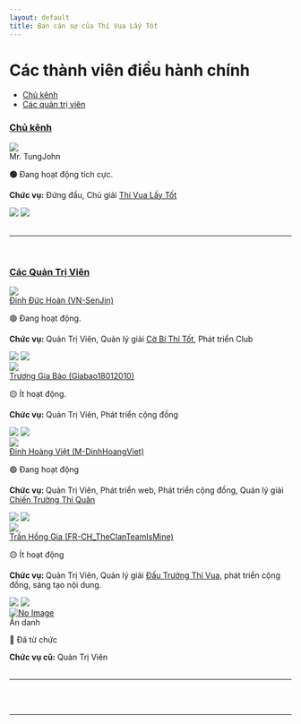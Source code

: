 ```yaml
---
layout: default
title: Ban cán sự của Thí Vua Lấy Tốt
---
```


<h1>Các thành viên điều hành chính</h1>
<ul class="tab">
<li><a href="#owner">Chủ kênh</a></li>
<li><a href="#admins">Các quản trị viên</a></li>
</ul>
<div id="owner" class="pos_header">
<h3><a href="#owner" title="Người sáng lập Thí Vua Lấy Tốt"><span class="bx bx-user-check"></span>Chủ kênh</a></h3>
<div class="people">
<div id="own" class="list-item-people">
<div class="list-item-info">
<div class="list-people-ava">
<img class="profile-thumbnail" src="https://images.chesscomfiles.com/uploads/v1/group/515437.8435c963.160x160o.57cc274de812.png">
</div>
<div class="list-people-detail">
<div class="name">Mr. TungJohn</div>
<div class="list-detail">
<p style="color: var(--primary-sucess)"><b>🟢</b> Đang hoạt động tích cực.</p>
<p><b>Chức vụ:</b> Đứng đầu, Chủ giải <a href="events/tournaments/tvlt">Thí Vua Lấy Tốt</a></p>
</div>
</div>
</div>
<div class="social_btn social">
<a href="https://youtube.com/channel/UCvNW1NAWWjblgrP6JQI4MbQ" target="_blank" title="Kênh Youtube của TungJohn"><span class="fa fa-youtube"></span></a>
<a href="https://facebook.com/TungJohn2005" target="_blank" title="Trang Facebook của TungJohn"><span class="fa fa-facebook-square"></span></a>
<a href="https://twitch.tv/tungjohnplayingchess" target="_blank" title="Kênh Twitch của TungJohn"><span class="fa fa-twitch"></span></a>
<a href="https://tiktok.com/@tungjohn2005" target="_blank" title="Tài khoản Tiktok của TungJohn"><span class="bx bxl-tiktok"></span></a>
<a href="https://chess.com/member/tungjohn2005" target="_blank" title="Tài khoản Chess.com của TungJohn"><img src="https://images.chesscomfiles.com/uploads/v1/user/33.862d5ff1.160x160o.578dc76c0662.png"></a>
<a href="https://lichess.org/Tungjohn2005" target="_blank" title="Tài khoản Lichess của TungJohn"><img src="https://lichess1.org/assets/______2/flair/img/activity.lichess.webp"></a>
<a href="https://shopee.vn/tungjohn2005" target="_blank" title="Shop cờ vua của TungJohn trên Shopee"><span class="fa fa-shopping-bag"></span></a>
</div>
</div>
</div>
</div>
<br>
<hr><br>
<div id="admins" class="pos_header">
<h3><a href="#admins"><span class="bx bxs-group"></span>Các Quản Trị Viên</a></h3>
<div class="people">
<div id="admin4" class="list-item-people">
<div class="list-item-info">
<div class="list-people-ava"><img class="profile-thumbnail" src="https://images.chesscomfiles.com/uploads/v1/user/98639406.387c082e.160x160o.418e5655b3c6@2x.jpg"></div>
<div class="list-people-detail">
<div class="name">
<a href="https://chess.com/member/vn-senjin" target="_blank">Đinh Đức Hoàn (VN-SenJin)</a>
</div>
<div class="list-detail">
<p style="color: var(--primary-sucess)">🟢 Đang hoạt động.</p>
<p><b>Chức vụ:</b> Quản Trị Viên, Quản lý giải <a href="events/tournaments/cbtt">Cờ Bí Thí Tốt</a>, Phát triển Club</p>
</div>
</div>
</div>
<div class="social_btn social">
<a href="https://lichess.org/JohnnyHoan" target="_blank"><img src="https://lichess1.org/assets/______2/flair/img/activity.lichess.webp"></a>
<a href="https://chess.com/member/vn-senjin" target="_blank"><img src="https://images.chesscomfiles.com/uploads/v1/user/33.862d5ff1.160x160o.578dc76c0662.png"></a>
<a href="https://open.spotify.com/user/31zgo6yz7o2zfcm24ih2swuwlnyu" target="_blank"><span class="fa fa-spotify"></span></a>
</div>
</div>
<div id="admin5" class="list-item-people">
<div class="list-item-info">
<div class="list-people-ava"><img class="profile-thumbnail" src="https://images.chesscomfiles.com/uploads/v1/user/169633533.eba6f687.160x160o.e6a4dfc10e60.jpg"></div>
<div class="list-people-detail">
<div class="name"><a href="https://chess.com/member/giabao18012010" target="_blank">Trương Gia Bảo (Giabao18012010)</a></div>
<div class="list-detail">
<p style="color: var(--primary-warning)">🟡 Ít hoạt động.</p>
<p><b>Chức vụ:</b> Quản Trị Viên, Phát triển cộng đồng</p>
</div>
</div>
</div>
<div class="social_btn social">
<a href="https://lichess.org/Giabao20101801" target="_blank"><img src="https://lichess1.org/assets/______2/flair/img/activity.lichess.webp"></a>
<a href="https://chess.com/member/giabao18012010" target="_blank"><img src="https://images.chesscomfiles.com/uploads/v1/user/33.862d5ff1.160x160o.578dc76c0662.png"></a>
<a href="https://facebook.com/61550645465442" target="_blank"><span class="fa fa-facebook-square"></span></a>
</div>
</div>
<div id="admin3" class="list-item-people">
<div class="list-item-info">
<div class="list-people-ava"><img class="profile-thumbnail" src="https://avatars.githubusercontent.com/u/134517889"></div>
<div class="list-people-detail">
<div class="name"><a href="https://chess.com/member/M-DinhHoangViet" target="_blank">Đinh Hoàng Việt (M-DinhHoangViet)</a></div>
<div class="list-detail">
<p style="color: var(--primary-sucess)">🟢 Đang hoạt động</p>
<p><b>Chức vụ: </b>Quản Trị Viên, Phát triển web, Phát triển cộng đồng, Quản lý giải <a href="events/tournaments/cttq">Chiến Trường Thí Quân</a></p>
</div>
</div>
</div>
<div class="social_btn social">
<a href="https://chess.com/member/M-DinhHoangViet" target="_blank"><img src="https://images.chesscomfiles.com/uploads/v1/user/33.862d5ff1.160x160o.578dc76c0662.png"></a>
<a href="https://lichess.org/M_DinhHoangViet" target="_blank"><img src="https://lichess1.org/assets/______2/flair/img/activity.lichess.webp"></a>
<a href="https://twitch.tv/masterdinhhoangviet" target="_blank"><span class="fa fa-twitch"></span></a>
<a href="https://twitter.com/DINHHOANGVIET_" target="_blank"><span class="fa fa-twitter"></span></a>
<a href="https://github.com/M-DinhHoangViet" target="_blank"><span class="fa fa-github"></span></a>
<a href="https://facebook.com/m.dinhhoangviet" target="_blank"><span class="fa fa-facebook-square"></span></a>
<a href="https://instagram.com/m_dinhhoangviet" target="_blank"><span class="fa fa-instagram"></span></a>
<a href="https://open.spotify.com/playlist/3vSBfEbFI7ibhqjEORjEFC" target="_blank"><span class="fa fa-spotify"></span></a>
<a href="https://youtube.com/channel/UCPj3r5RWmho8CMnz8r5Aw-Q" target="_blank"><span class="fa fa-youtube"></span></a>
<a href="https://tiktok.com/@m_dinhhoangviet" target="_blank"><span class="bx bxl-tiktok"></span></a>
</div>
</div>
<div id="admin2" class="list-item-people">
<div class="list-item-info">
<div class="list-people-ava"><img class="profile-thumbnail" src="https://images.chesscomfiles.com/uploads/v1/user/208914275.d4c1060d.160x160o.7044b8c17d10.png"></div>
<div class="list-people-detail">
<div class="name">
<a href="https://chess.com/member/fr-ch_theclanteamismine" target="_blank">Trần Hồng Gia (FR-CH_TheClanTeamIsMine)</a>
</div>
<div class="list-detail">
<p style="color: var(--primary-warning)">🟡 Ít hoạt động</p>
<p><b>Chức vụ: </b>Quản Trị Viên, Quản lý giải <a href="events/tournaments/dttv">Đấu Trường Thí Vua</a>, phát triển cộng đồng, sáng tạo nội dung.</p>
</div>
</div>
</div>
<div class="social_btn social">
<a href="https://chess.com/member/fr-ch_theclanteamismine" target="_blank"><img src="https://images.chesscomfiles.com/uploads/v1/user/33.862d5ff1.160x160o.578dc76c0662.png"></a>
<a href="https://lichess.org/proob32njjj" target="_blank"><img src="https://lichess1.org/assets/______2/flair/img/activity.lichess.webp"></a>
<a href="https://twitch.tv/FRCH_is_a_ClanTeam" target="_blank"><span class="fa fa-twitch"></span></a>
<a href="https://twitter.com/FRCH_gam3play3r" target="_blank"><span class="fa fa-twitter"></span></a>
<a href="https://github.com/100100111101" target="_blank"><span class="fa fa-github"></span></a>
<a href="https://facebook.com/ADTEKF" target="_blank"><span class="fa fa-facebook-square"></span></a>
<a href="https://open.spotify.com/user/31voowznlz5nqvyig52tp3wqlk4u" target="_blank"><span class="fa fa-spotify"></span></a>
<a href="https://reddit.com/user/FR-CH_gam3play3r" target="_blank"><span class="fa fa-reddit"></span></a>
<a href="https://youtube.com/@CH.Mini_Defender" target="_blank"><span class="bx bxl-tiktok"></span></a>
<a href="https://steamcommunity.com/profiles/76561199583220148"><span class="fa fa-steam"></span></a>
</div>
</div>
<div id="admin1" class="list-item-people">
<div class="list-item-info">
<div class="list-people-ava">
<a href="" target="_blank"><img class="profile-thumbnail" alt="No Image"></a>
</div>
<div class="list-people-detail">
<div class="name">Ẩn danh</div>
<div class="list-detail">
<p style="color: var(--color-grey)">🔴 Đã từ chức</p>
<b>Chức vụ cũ:</b> Quản Trị Viên
</div>
</div>
</div>
</div>
</div>
</div>
<br>
<hr><br>
<br>
<hr><br>